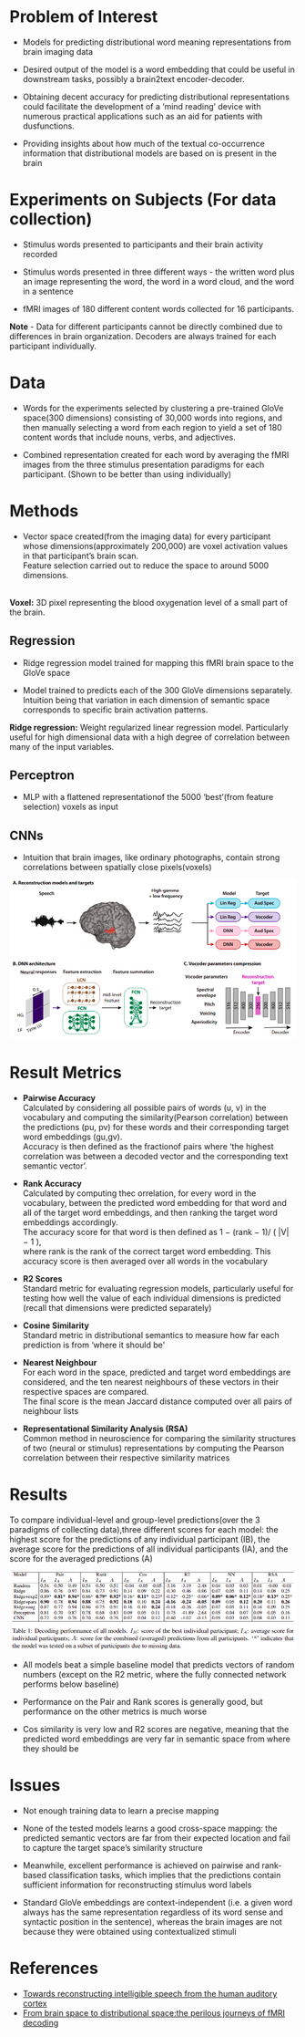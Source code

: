 # Problem of Interest

*  Models for predicting distributional word meaning representations from
brain imaging data

* Desired output of the model is a word embedding that could be useful in downstream tasks, possibly a brain2text encoder-decoder. 

* Obtaining decent accuracy for predicting distributional representations could facilitate the development of
a ‘mind reading’ device with numerous practical applications such as an aid for patients with dusfunctions.

*  Providing insights about how much of the textual co-occurrence information that distributional models are based on
is present in the brain


# Experiments on Subjects (For data collection)


* Stimulus words presented to participants and their brain activity recorded

* Stimulus words presented in three different ways - the written word plus an image representing the word, the
word in a word cloud, and the word in a sentence

* fMRI images of 180 different content words collected for 16 participants. 

<b>Note</b> - Data for different participants cannot be directly combined due to differences in brain organization. Decoders are always
trained for each participant individually.


# Data


* Words for the experiments selected by clustering a pre-trained GloVe space(300 dimensions) consisting of 30,000 words into regions, and then
manually selecting a word from each region to yield a set of 180 content words that include nouns, verbs, and adjectives.

* Combined representation created for each word by averaging the fMRI images from the three stimulus presentation paradigms for each participant. (Shown to be better than using individually)



# Methods


* Vector space created(from the imaging data) for every participant whose dimensions(approximately 200,000) are voxel activation values
in that participant’s brain scan.<br> Feature selection carried out to reduce the space to around 5000 dimensions.<br><br>

<b>Voxel:</b> 3D pixel representing the blood oxygenation level of a small part of the brain.<br>

## Regression

* Ridge regression model trained for mapping this fMRI brain space to the GloVe space 

* Model trained to predicts each of the 300 GloVe dimensions separately. Intuition being that variation in each dimension of semantic
space corresponds to specific brain activation patterns.

<b>Ridge regression:</b> Weight regularized linear regression model. Particularly useful for high dimensional data with a high
degree of correlation between many of the input variables.


## Perceptron

*  MLP with a flattened representationof the 5000 ‘best’(from feature selection) voxels as input

## CNNs

* Intuition that brain images, like ordinary photographs, contain strong correlations between spatially close pixels(voxels)

![Methods](./img/1.png)



# Result Metrics


* <b>Pairwise Accuracy</b><br>
Calculated by considering all possible pairs of words (u, v) in the vocabulary and computing the similarity(Pearson correlation) between
the predictions (pu, pv) for these words and their corresponding target word embeddings (gu,gv). <br>
Accuracy is then defined as the fractionof pairs where ‘the highest correlation was between a decoded vector and the corresponding
text semantic vector’.

* <b>Rank Accuracy</b><br>
Calculated by computing thec orrelation, for every word in the vocabulary, between the predicted word embedding for that word
and all of the target word embeddings, and then ranking the target word embeddings accordingly.<br>
The accuracy score for that word is then defined as 1 − (rank − 1)/ ( |V| − 1 ), <br>
where rank is the rank of the correct target word embedding. This accuracy score is then averaged over
all words in the vocabulary

* <b>R2 Scores</b><br>
Standard metric for evaluating regression models, particularly useful for testing how well the value of each individual dimensions is predicted (recall that dimensions were predicted separately)

* <b>Cosine Similarity</b><br>
Standard metric in distributional semantics to measure how far each prediction is from ‘where it
should be'

* <b>Nearest Neighbour</b><br>
For each word in the space, predicted
and target word embeddings are considered, and the ten nearest neighbours of these vectors in their respective spaces are compared.<br> 
The final score is the mean Jaccard distance computed over all pairs of neighbour lists

* <b>Representational Similarity Analysis (RSA)</b><br>
Common method in neuroscience for comparing the similarity structures of two (neural or
stimulus) representations by computing the Pearson correlation between their respective similarity matrices



# Results 

To compare individual-level and group-level predictions(over the 3 paradigms of collecting data),three different scores for each model:
the highest score for the predictions of any individual participant (IB), the average score for the
predictions of all individual participants (IA), and the score for the averaged predictions (A)

![Results](./img/2.png)

* All models beat a simple baseline model that predicts vectors of random numbers (except
on the R2 metric, where the fully connected network performs below baseline)

* Performance on the Pair and Rank scores is generally good, but performance on the
other metrics is much worse

* Cos similarity is very low and R2 scores are negative, meaning that the predicted
word embeddings are very far in semantic space from where they should be


# Issues

* Not enough training data to learn a precise mapping

* None of the tested models learns a good cross-space mapping: the predicted semantic vectors are far from their expected location and fail to capture the target space’s similarity structure

* Meanwhile, excellent performance is achieved on pairwise and rank-based classification
tasks, which implies that the predictions contain sufficient information for reconstructing stimulus
word labels

* Standard GloVe embeddings are context-independent
(i.e. a given word always has the same representation regardless of its word sense and syntactic position in the sentence), whereas the brain
images are not because they were obtained using contextualized stimuli


# References


* [Towards reconstructing intelligible speech from the human auditory cortex](https://www.nature.com/articles/s41598-018-37359-z)
* [From brain space to distributional space:the perilous journeys of fMRI decoding](https://www.aclweb.org/anthology/P19-2021.pdf)


